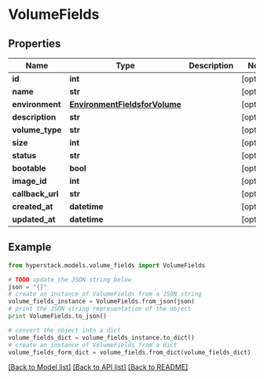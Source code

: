 # VolumeFields


## Properties

Name | Type | Description | Notes
------------ | ------------- | ------------- | -------------
**id** | **int** |  | [optional] 
**name** | **str** |  | [optional] 
**environment** | [**EnvironmentFieldsforVolume**](EnvironmentFieldsforVolume.md) |  | [optional] 
**description** | **str** |  | [optional] 
**volume_type** | **str** |  | [optional] 
**size** | **int** |  | [optional] 
**status** | **str** |  | [optional] 
**bootable** | **bool** |  | [optional] 
**image_id** | **int** |  | [optional] 
**callback_url** | **str** |  | [optional] 
**created_at** | **datetime** |  | [optional] 
**updated_at** | **datetime** |  | [optional] 

## Example

```python
from hyperstack.models.volume_fields import VolumeFields

# TODO update the JSON string below
json = "{}"
# create an instance of VolumeFields from a JSON string
volume_fields_instance = VolumeFields.from_json(json)
# print the JSON string representation of the object
print VolumeFields.to_json()

# convert the object into a dict
volume_fields_dict = volume_fields_instance.to_dict()
# create an instance of VolumeFields from a dict
volume_fields_form_dict = volume_fields.from_dict(volume_fields_dict)
```
[[Back to Model list]](../README.md#documentation-for-models) [[Back to API list]](../README.md#documentation-for-api-endpoints) [[Back to README]](../README.md)


